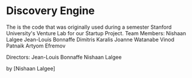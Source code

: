 # Discovery Engine

The is the code that was originally used during a semester Stanford University's Venture Lab for our Startup Project.
Team Members:
Nishaan Lalgee
Jean-Louis Bonnaffe
Dimitris Karalis
Joanne Watanabe
Vinod Patnaik
Artyom Efremov

Directors:
Jean-Louis Bonnaffe
Nishaan Lalgee

by [Nishaan Lalgee]